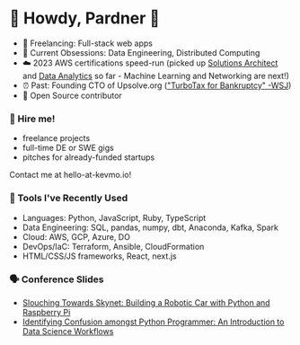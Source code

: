 # 🤠 Howdy, Pardner 🤠

- 🤖 Freelancing: Full-stack web apps
- 🔭 Current Obsessions: Data Engineering, Distributed Computing
- ☁️ 2023 AWS certifications speed-run (picked up [Solutions Architect](https://aws.amazon.com/certification/certified-solutions-architect-associate/) and [Data Analytics](https://aws.amazon.com/certification/certified-data-analytics-specialty/) so far - Machine Learning and Networking are next!)
- ⏰ Past: Founding CTO of Upsolve.org (["TurboTax for Bankruptcy" -WSJ](https://www.wsj.com/articles/for-struggling-consumers-a-cheaper-way-to-file-for-bankruptcy-1505096071))
- :octopus: Open Source contributor

###  👋 Hire me!
* freelance projects
* full-time DE or SWE gigs
* pitches for already-funded startups

Contact me at hello-at-kevmo.io!

### 🔬 Tools I've Recently Used

* Languages: Python, JavaScript, Ruby, TypeScript
* Data Engineering: SQL, pandas, numpy, dbt, Anaconda, Kafka, Spark
* Cloud: AWS, GCP, Azure, DO
* DevOps/IaC: Terraform, Ansible, CloudFormation
* HTML/CSS/JS frameworks, React, next.js

### 🗣️ Conference Slides
* [Slouching Towards Skynet: Building a Robotic Car with Python and Raspberry Pi](https://docs.google.com/presentation/d/e/2PACX-1vSab4J4hUtDmXK50V8a-oElv9XWEmnzTCKypJb_5Zqh1i1RRwM-HaIojah55LnUANJJkR_RZb8pNvOm/pub?start=false&loop=false&delayms=10000)
* [Identifying Confusion amongst Python Programmer: An Introduction to Data Science Workflows](https://docs.google.com/presentation/d/e/2PACX-1vSgyeJucO-RZ0730CCMdfw-rziMUsSsJTwGv0MInt_aG3J7HbLESlXwU5yiV5wzfJlaybRY3lgwZCPt/pub?start=false&loop=false&delayms=10000)

<!--
- 👯 I’m looking to collaborate on ...
- 🤔 I’m looking for help with ...
- 💬 Ask me about ...
- 📫 How to reach me: ...
-->
